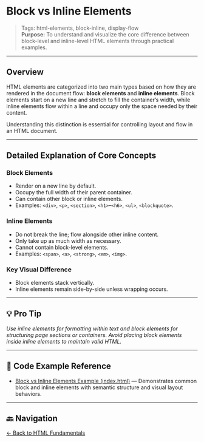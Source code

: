 # Block vs Inline Elements

> Tags: html-elements, block-inline, display-flow  
> **Purpose:** To understand and visualize the core difference between block-level and inline-level HTML elements through practical examples.

---

## Overview

HTML elements are categorized into two main types based on how they are rendered in the document flow: **block elements** and **inline elements**. Block elements start on a new line and stretch to fill the container’s width, while inline elements flow within a line and occupy only the space needed by their content.

Understanding this distinction is essential for controlling layout and flow in an HTML document.

---

## Detailed Explanation of Core Concepts

### **Block Elements**

- Render on a new line by default.
- Occupy the full width of their parent container.
- Can contain other block or inline elements.
- Examples: `<div>`, `<p>`, `<section>`, `<h1>`–`<h6>`, `<ul>`, `<blockquote>`.

### **Inline Elements**

- Do not break the line; flow alongside other inline content.
- Only take up as much width as necessary.
- Cannot contain block-level elements.
- Examples: `<span>`, `<a>`, `<strong>`, `<em>`, `<img>`.

### **Key Visual Difference**

- Block elements stack vertically.
- Inline elements remain side-by-side unless wrapping occurs.

---

## 💡 Pro Tip

_Use inline elements for formatting within text and block elements for structuring page sections or containers. Avoid placing block elements inside inline elements to maintain valid HTML._

---

## 🧪 Code Example Reference

- [Block vs Inline Elements Example (index.html)](index.html) — Demonstrates common block and inline elements with semantic structure and visual layout behaviors.

---

## 🔙 Navigation

[← Back to HTML Fundamentals](../README.md)
